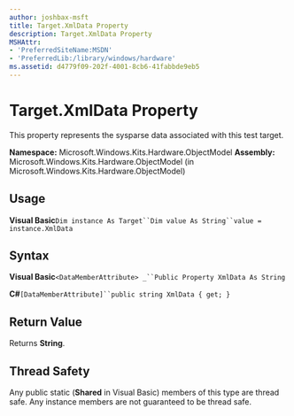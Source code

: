 ```yaml
---
author: joshbax-msft
title: Target.XmlData Property
description: Target.XmlData Property
MSHAttr:
- 'PreferredSiteName:MSDN'
- 'PreferredLib:/library/windows/hardware'
ms.assetid: d4779f09-202f-4001-8cb6-41fabbde9eb5
---
```


# Target.XmlData Property


This property represents the sysparse data associated with this test target.

**Namespace:** Microsoft.Windows.Kits.Hardware.ObjectModel **Assembly:** Microsoft.Windows.Kits.Hardware.ObjectModel (in Microsoft.Windows.Kits.Hardware.ObjectModel)

## Usage


**Visual Basic**`Dim instance As Target``Dim value As String``value = instance.XmlData`

## Syntax


**Visual Basic**`<DataMemberAttribute> _``Public Property XmlData As String`

**C#**`[DataMemberAttribute]``public string XmlData { get; }`

## Return Value


Returns **String**.

## Thread Safety


Any public static (**Shared** in Visual Basic) members of this type are thread safe. Any instance members are not guaranteed to be thread safe.

 

 






